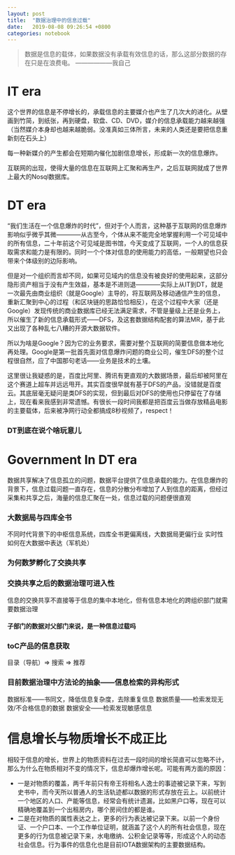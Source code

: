 ```yaml
---
layout: post
title:  "数据治理中的信息过载"
date:   2019-08-08 09:26:54 +0800
categories: notebook
---
```


> 数据是信息的载体，如果数据没有承载有效信息的话，那么这部分数据的存在只是在浪费电。 ——————我自己

# IT era

这个世界的信息是不停增长的，承载信息的主要媒介也产生了几次大的进化。从壁画到竹简，到纸张，再到硬盘，软盘、CD、DVD，媒介的信息承载能力越来越强（当然媒介本身却也越来越脆弱。没准真如三体所言，未来的人类还是要把信息重新刻在石头上）

每一种新媒介的产生都会在短期内催化加剧信息增长，形成新一次的信息爆炸。

互联网的出现，使得大量的信息在互联网上汇聚和再生产，之后互联网就成了世界上最大的Nosql数据库。

# DT era

“我们生活在一个信息爆炸的时代”，但对于个人而言，这种基于互联网的信息爆炸影响似乎微乎其微————从古至今，个体从来不能完全地掌握利用一个可见域中的所有信息，二十年前这个可见域是图书馆，今天变成了互联网，一个人的信息获取需求和能力是有限的。同时一个个体对信息的使用能力的高低，一般期望也只会带来个体级别的边际影响。

但是对一个组织而言却不同，如果可见域内的信息没有被良好的使用起来，这部分隐形资产相当于没有产生效益，基本是不进则退————实际上从IT到DT，就是一次最先由商业组织（就是Google）主导的，将互联网及移动通信产生的信息，重新汇聚到中心的过程（和区块链的思路恰恰相反），在这个过程中大家（还是Google）发现传统的商业数据库已经无法满足需求，不管是量级上还是业务上，所以催生了新的信息承载形式——DFS，及这套数据结构配套的算法MR，基于此又出现了各种乱七八糟的开源大数据软件。

所以为啥是Google？因为它的业务要求，需要对整个互联网的简要信息做本地化再处理。Google是第一批首先面对信息爆炸问题的商业公司，催生DFS的整个过程很自然，应了中国那句老话——业务是技术的土壤。

这里很让我疑惑的是，百度比阿里、腾讯有更直观的大数据场景，最后却被阿里在这个赛道上超车并远远甩开。其实百度很早就有基于DFS的产品，没错就是百度云。其底层毫无疑问是类DFS的实现，但到最后对DFS的使用也只停留在了存储上，现在看来我感到非常遗憾。有很长一段时间我都是把百度云当做存放精品电影的主要载体，后来被净网行动全都搞成8秒视频了，respect！

### DT到底在说个啥玩意儿


# Government In DT era
数据共享解决了信息孤立的问题，数据平台提供了信息承载的能力。在信息爆炸的背景下，信息过载问题一直存在，信息的分散分布增加了人到信息的距离，但经过采集和共享之后，海量的信息汇聚在一处，信息过载的问题便很直观

### 大数据局与四库全书
不同时代背景下的中枢信息系统，四库全书更偏离线，大数据局更偏行业
实时性如何在大数据中表达（军机处）

### 为何数梦孵化了交换共享


### 交换共享之后的数据治理可进入性
信息的交换共享不直接等于信息的集中本地化，但有信息本地化的跨组织部门就需要数据治理
#### 子部门的数据对父部门来说，是一种信息过载吗

### toC产品的信息获取
目录（导航）=> 搜索 => 推荐

### 目前数据治理中方法论的抽象——信息检索的异构形式
数据标准——书同文，降低信息复杂度，去除重复信息
数据质量——检索发现无效/不合格信息的数据
数据安全——检索发现敏感信息

# 信息增长与物质增长不成正比
相较于信息的增长，世界上的物质资料在过去一段时间的增长简直可以忽略不计，那么为什么在物质相对不变的情况下，信息却爆炸增长呢。可能有两方面的原因：
- 一是对物质的覆盖，两千年前只有帝王将相名人逸士的事迹被记录下来，写到史书中，而今天所以普通人的生活轨迹都以数据的形式存放在云上。以前统计一个地区的人口、产能等信息，经常会有统计遗漏，比如黑户口等，现在可以精确地覆盖到一个出租房内，哪个房间住的都是谁。
- 二是在对物质的属性表达之上，更多的行为表达被记录下来。以前一个身份证、一个户口本、一个工作单位证明，就涵盖了这个人的所有社会信息，现在更多的行为信息被记录下来，水电缴纳、公积金记录等等，形成这个人的动态社会信息。行为事件的信息化也是目前IOTA数据架构的主要数据结构。
